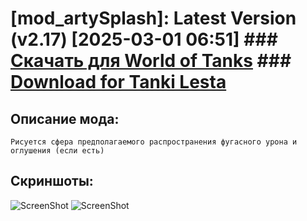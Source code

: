 # [mod_artySplash]: Latest Version (v2.17) [2025-03-01 06:51] ### [**Скачать для World of Tanks**](https://github.com/spoter/spoter-mods/releases/download/latest/mod_artySplash.zip) ### [**Download for Tanki Lesta**](https://github.com/spoter/spoter-mods/releases/download/latest/mod_artySplash_RU.zip) #

## Описание мода:
    Рисуется сфера предполагаемого распространения фугасного урона и оглушения (если есть)

## Скриншоты:
![ScreenShot](./screen.jpg)
![ScreenShot](./screen1.jpg)



